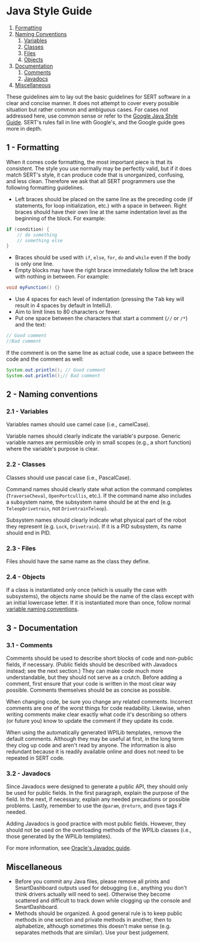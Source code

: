 # Java Style Guide

1. [Formatting](#1---formatting)
1. [Naming Conventions](#2---naming-conventions)
    1. [Variables](#21---variables)
    1. [Classes](#22---classes)
    1. [Files](#23---files)
    1. [Objects](#24---objects)
1. [Documentation](#3---documentation)
    1. [Comments](#31---comments)
    1. [Javadocs](#32---javadocs)
1. [Miscellaneous](#4---miscellaneous)

These guidelines aim to lay out the basic guidelines for SERT software in a
clear and concise manner. It does not attempt to cover every possible situation
but rather common and ambiguous cases. For cases not addressed here, use common
sense or refer to the
[Google Java Style Guide](https://google.github.io/styleguide/javaguide.html).
SERT's rules fall in line with Google's, and the Google guide goes more in
depth.

## 1 - Formatting

When it comes code formatting, the most important piece is that its consistent.
The style you use normally may be perfectly valid, but if it does match SERT's
style, it can produce code that is unorganized, confusing, and less clean.
Therefore we ask that all SERT programmers use the following formatting
guidelines.

- Left braces should be placed on the same line as the preceding code (if
statements, for loop initialization, etc.) with a space in between. Right braces
should have their own line at the same indentation level as the beginning of the
block. For example:

```java
if (condition) {
    // do something
    // something else
}
```

- Braces should be used with `if`, `else`, `for`, `do` and `while` even if the
body is only one line.
- Empty blocks may have the right brace immediately follow the left brace with
nothing in between. For example:

```java
void myFunction() {}
```

- Use 4 spaces for each level of indentation (pressing the <kbd>Tab</kbd> key
will result in 4 spaces by default in IntelliJ).
- Aim to limit lines to 80 characters or fewer.
- Put one space between the characters that start a comment (`//` or `/*`) and
the text:

```java
// Good comment
//Bad comment
```

If the comment is on the same line as actual code, use a space between the code
and the comment as well:

```java
System.out.println(); // Good comment
System.out.println();// Bad comment
```

## 2 - Naming conventions

### 2.1 - Variables

Variables names should use camel case (i.e., camelCase).

Variable names should clearly indicate the variable's purpose. Generic variable
names are permissible only in small scopes (e.g., a short function) where the
variable's purpose is clear.

### 2.2 - Classes

Classes should use pascal case (i.e., PascalCase).

Command names should clearly state what action the command completes
(`TraverseCheval`, `OpenPortcullis`, etc.). If the command name also includes a
subsystem name, the subsystem name should be at the end (e.g.
`TeleopDrivetrain`, not `DrivetrainTeleop`).

Subsystem names should clearly indicate what physical part of the robot they
represent (e.g. `Lock`, `Drivetrain`). If it is a PID subsystem, its name should
end in PID.

### 2.3 - Files

Files should have the same name as the class they define.

### 2.4 - Objects

If a class is instantiated only once (which is usually the case with
subsystems), the objects name should be the name of the class except with an
initial lowercase letter. If it is instantiated more than once, follow normal
[variable naming conventions](#1---variables).

## 3 - Documentation

### 3.1 - Comments

Comments should be used to describe short blocks of code and non-public fields,
if necessary. (Public fields should be described with Javadocs instead; see the
next section.) They can make code much more understandable, but they should not
serve as a crutch. Before adding a comment, first ensure that your code is
written in the most clear way possible. Comments themselves should be as concise
as possible.

When changing code, be sure you change any related comments. Incorrect comments
are one of the worst things for code readability. Likewise, when writing
comments make clear exactly what code it's describing so others (or future you)
know to update the comment if they update its code.

When using the automatically generated WPILib templates, remove the default
comments. Although they may be useful at first, in the long term they clog up
code and aren't read by anyone. The information is also redundant because it is
readily available online and does not need to be repeated in SERT code.

### 3.2 - Javadocs

Since Javadocs were designed to generate a public API, they should only be used
for public fields. In the first paragraph, explain the purpose of the field. In
the next, if necessary, explain any needed precautions or possible  problems.
Lastly, remember to use the `@param`, `@return`, and `@see` tags if needed.

Adding Javadocs is good practice with most public fields. However, they should
not be used on the overloading methods of the WPILib classes (i.e., those
generated by the WPILib templates).

For more information, see
[Oracle's Javadoc guide](http://www.oracle.com/technetwork/articles/java/index-137868.html).

## Miscellaneous

- Before you commit any Java files, please remove all prints and SmartDashboard
outputs used for debugging (i.e., anything you don't think drivers actually will
need to see). Otherwise they become scattered and difficult to track down while
clogging up the console and SmartDashboard.
- Methods should be organized. A good general rule is to keep public methods in
one section and private methods in another, then to alphabetize, although
sometimes this doesn't make sense (e.g. separates methods that are similar).
Use your best judgement.

